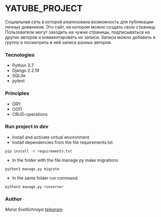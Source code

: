 # YATUBE_PROJECT
Социальная сеть в которой реализована возможность для публикации личных дневников. Это сайт, на котором можно создать свою страницу. Пользователи могут заходить на чужие страницы, подписываться на других авторов и комментировать их записи. Записи можно добавить в группу и посмотреть в ней записи разных авторов.

### Tecnologies
- Python 3.7
- Django 2.2.19
- SQLite
- pytest

### Principles
- DRY
- ООП
- CRUD-operations

### Run project in dev
- Install and activate virtual environment
- Install dependencies from the file requirements.txt
```
pip install -r requirements.txt
``` 
- In the folder with the file manage.py make migrations
```
python3 manage.py migrate
``` 
- In the same folder run command:
```
python3 manage.py runserver
```

### Author
*Maria Svetlichnaya*
[telegram](https://t.me/msvetlichnaya)

